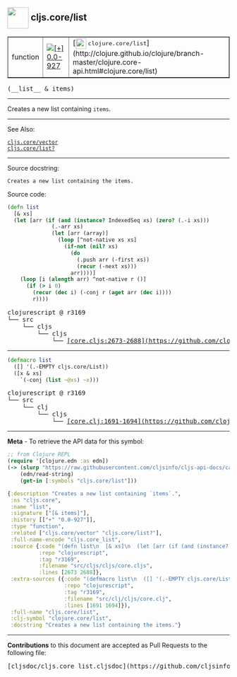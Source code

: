 ## <img width="48px" valign="middle" src="http://i.imgur.com/Hi20huC.png"> cljs.core/list

 <table border="1">
<tr>

<td>function</td>
<td><a href="https://github.com/cljsinfo/cljs-api-docs/tree/0.0-927"><img valign="middle" alt="[+] 0.0-927" src="https://img.shields.io/badge/+-0.0--927-lightgrey.svg"></a> </td>
<td>
[<img height="24px" valign="middle" src="http://i.imgur.com/1GjPKvB.png"> <samp>clojure.core/list</samp>](http://clojure.github.io/clojure/branch-master/clojure.core-api.html#clojure.core/list)
</td>
</tr>
</table>

 <samp>
(__list__ & items)<br>
</samp>

---

Creates a new list containing `items`.

---


See Also:

[`cljs.core/vector`](cljs.core_vector.md)<br>
[`cljs.core/list?`](cljs.core_listQMARK.md)<br>

---

Source docstring:

```
Creates a new list containing the items.
```

Source code:

```clj
(defn list
  [& xs]
  (let [arr (if (and (instance? IndexedSeq xs) (zero? (.-i xs)))
              (.-arr xs)
              (let [arr (array)]
                (loop [^not-native xs xs]
                  (if-not (nil? xs)
                    (do
                      (.push arr (-first xs))
                      (recur (-next xs)))
                    arr))))]
    (loop [i (alength arr) ^not-native r ()]
      (if (> i 0)
        (recur (dec i) (-conj r (aget arr (dec i))))
        r))))
```

 <pre>
clojurescript @ r3169
└── src
    └── cljs
        └── cljs
            └── <ins>[core.cljs:2673-2688](https://github.com/clojure/clojurescript/blob/r3169/src/cljs/cljs/core.cljs#L2673-L2688)</ins>
</pre>


---

```clj
(defmacro list
  ([] '(.-EMPTY cljs.core/List))
  ([x & xs]
    `(-conj (list ~@xs) ~x)))
```

 <pre>
clojurescript @ r3169
└── src
    └── clj
        └── cljs
            └── <ins>[core.clj:1691-1694](https://github.com/clojure/clojurescript/blob/r3169/src/clj/cljs/core.clj#L1691-L1694)</ins>
</pre>

---

__Meta__ - To retrieve the API data for this symbol:

```clj
;; from Clojure REPL
(require '[clojure.edn :as edn])
(-> (slurp "https://raw.githubusercontent.com/cljsinfo/cljs-api-docs/catalog/cljs-api.edn")
    (edn/read-string)
    (get-in [:symbols "cljs.core/list"]))
```

```clj
{:description "Creates a new list containing `items`.",
 :ns "cljs.core",
 :name "list",
 :signature ["[& items]"],
 :history [["+" "0.0-927"]],
 :type "function",
 :related ["cljs.core/vector" "cljs.core/list?"],
 :full-name-encode "cljs.core_list",
 :source {:code "(defn list\n  [& xs]\n  (let [arr (if (and (instance? IndexedSeq xs) (zero? (.-i xs)))\n              (.-arr xs)\n              (let [arr (array)]\n                (loop [^not-native xs xs]\n                  (if-not (nil? xs)\n                    (do\n                      (.push arr (-first xs))\n                      (recur (-next xs)))\n                    arr))))]\n    (loop [i (alength arr) ^not-native r ()]\n      (if (> i 0)\n        (recur (dec i) (-conj r (aget arr (dec i))))\n        r))))",
          :repo "clojurescript",
          :tag "r3169",
          :filename "src/cljs/cljs/core.cljs",
          :lines [2673 2688]},
 :extra-sources ({:code "(defmacro list\n  ([] '(.-EMPTY cljs.core/List))\n  ([x & xs]\n    `(-conj (list ~@xs) ~x)))",
                  :repo "clojurescript",
                  :tag "r3169",
                  :filename "src/clj/cljs/core.clj",
                  :lines [1691 1694]}),
 :full-name "cljs.core/list",
 :clj-symbol "clojure.core/list",
 :docstring "Creates a new list containing the items."}

```

---

__Contributions__ to this document are accepted as Pull Requests to the following file:

 <pre>
[cljsdoc/cljs.core_list.cljsdoc](https://github.com/cljsinfo/cljs-api-docs/blob/master/cljsdoc/cljs.core_list.cljsdoc)
</pre>

